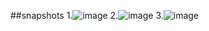 ##snapshots
1.![image](https://github.com/user-attachments/assets/0a67fce3-5839-413b-af21-2459d33c4084)
2.![image](https://github.com/user-attachments/assets/27edec0b-bb42-4da5-a6d4-be9d7844332f)
3.![image](https://github.com/user-attachments/assets/eec5ec18-4e8d-41e6-ad05-4a4f1a7d40f8)



